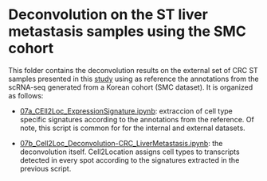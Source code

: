 # Deconvolution on the ST liver metastasis samples using the SMC cohort

This folder contains the deconvolution results on the external set of CRC ST samples presented in this [study](https://aacrjournals.org/cancerdiscovery/article/12/1/134/675646/Spatiotemporal-Immune-Landscape-of-Colorectal) using as reference the annotations from the scRNA-seq generated from a Korean cohort (SMC dataset). It is organized as follows: 

* [07a_CEll2Loc_ExpressionSignature.ipynb](https://github.com/alberto-valdeolivas/CRC_CMS_ST/blob/main/Deconvolution/InternalST_SMC/07a_CEll2Loc_ExpressionSignature.ipynb): extraccion of cell type specific signatures according to the annotations from the reference. Of note, this script is common for for the internal and external datasets. 

* [07b_Cell2Loc_Deconvolution-CRC_LiverMetastasis.ipynb](https://github.com/alberto-valdeolivas/CRC_CMS_ST/blob/main/Deconvolution/ExternalST_SMC/07b_Cell2Loc_Deconvolution-CRC_LiverMetastasis.ipynb): the  deconvolution itself. Cell2Location assigns cell types to transcripts detected in every spot according to the signatures extracted in the previous script. 

